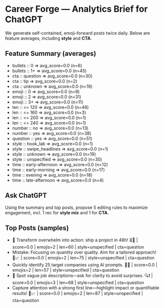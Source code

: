 # Career Forge — Analytics Brief for ChatGPT

We generate self-contained, emoji-forward posts twice daily. Below are feature averages, including **style** and **CTA**.

## Feature Summary (averages)

- bullets :: 0 => avg_score=0.0 (n=6)
- bullets :: 1+ => avg_score=0.0 (n=45)
- cta :: question => avg_score=0.0 (n=30)
- cta :: tip => avg_score=0.0 (n=2)
- cta :: unknown => avg_score=0.0 (n=19)
- emoji :: 0 => avg_score=0.0 (n=9)
- emoji :: 2 => avg_score=0.0 (n=31)
- emoji :: 3+ => avg_score=0.0 (n=11)
- len :: <= 120 => avg_score=0.0 (n=46)
- len :: <= 160 => avg_score=0.0 (n=3)
- len :: <= 200 => avg_score=0.0 (n=1)
- len :: <= 240 => avg_score=0.0 (n=1)
- number :: no => avg_score=0.0 (n=13)
- number :: yes => avg_score=0.0 (n=38)
- question :: yes => avg_score=0.0 (n=51)
- style :: hook_lab => avg_score=0.0 (n=1)
- style :: swipe_headlines => avg_score=0.0 (n=1)
- style :: unknown => avg_score=0.0 (n=19)
- style :: unspecified => avg_score=0.0 (n=30)
- time :: early-afternoon => avg_score=0.0 (n=12)
- time :: early-morning => avg_score=0.0 (n=17)
- time :: evening => avg_score=0.0 (n=18)
- time :: late-afternoon => avg_score=0.0 (n=4)

## Ask ChatGPT

Using the summary and top posts, propose 5 editing rules to maximize engagement, incl. 1 rec for **style mix** and 1 for **CTA**.

## Top Posts (samples)

- 🧠 Transform overwhelm into action: ship a project in 48h! ⏳🚀  | score=0.0 | emojis=2 | len=60 | style=unspecified | cta=question
- Mistake: Focusing on quantity over quality. Aim for a tailored approach! 🎯📈  | score=0.0 | emojis=2 | len=75 | style=unspecified | cta=question
- Quickly identify 25 target companies using AI prompts. 🚀🤖  | score=0.0 | emojis=2 | len=57 | style=unspecified | cta=question
- 🧠 Spot vague job descriptions—ask for clarity to avoid surprises. 🔍❗  | score=0.0 | emojis=3 | len=68 | style=unspecified | cta=question
- Capture attention with a strong first line—highlight impact or quantifiable results! 💼📈  | score=0.0 | emojis=2 | len=87 | style=unspecified | cta=question